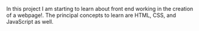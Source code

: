 In this project I am starting to learn about front end working in the creation of a webpage!. The principal concepts to learn are HTML, CSS, and JavaScript as well.